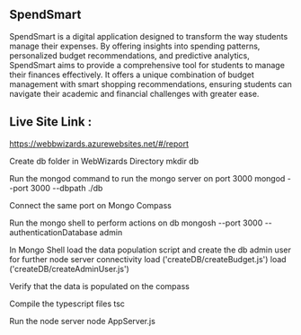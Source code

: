 ## SpendSmart

SpendSmart is a digital application designed to transform the way students ​manage their expenses. By offering insights into spending patterns, personalized ​budget recommendations, and predictive analytics, SpendSmart aims to provide a ​comprehensive tool for students to manage their finances effectively. It offers a ​unique combination of budget management with smart shopping ​recommendations, ensuring students can navigate their academic and financial ​challenges with greater ease.




## Live Site Link :
https://webbwizards.azurewebsites.net/#/report

Create db folder in WebWizards Directory mkdir db

Run the mongod command to run the mongo server on port 3000 mongod --port 3000 --dbpath ./db

Connect the same port on Mongo Compass

Run the mongo shell to perform actions on db mongosh --port 3000 --authenticationDatabase admin

In Mongo Shell load the data population script and create the db admin user for further node server connectivity load ('createDB/createBudget.js') load ('createDB/createAdminUser.js')

Verify that the data is populated on the compass

Compile the typescript files tsc

Run the node server node AppServer.js
